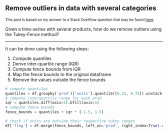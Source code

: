 ## Remove outliers in data with several categories

<sup>This post is based on my answer to a Stack Overflow question that may be found [here](https://stackoverflow.com/a/74552687/19123103).</sup>

Given a time-series with several products, how do we remove outliers using the Tukey-Fence method?

---

It can be done using the following steps:

1. Compute quantiles
2. Derive inter-quartile range (IQR)
3. Compute fence bounds from IQR
4. Map the fence bounds to the original dataframe
5. Remove the values outside the fence bounds


```python
# compute quantiles
quantiles = df.groupby('prod')['units'].quantile([0.25, 0.75]).unstack()
# compute interquartile range for each prod
iqr = quantiles.diff(axis=1).bfill(axis=1)
# compute fence bounds
fence_bounds = quantiles + iqr * [-1.5, 1.5]

# check if units are outside their respective tukey ranges
df['flag'] = df.merge(fence_bounds, left_on='prod', right_index=True).eval('not (`0.25` < units < `0.75`)').astype(int)
```
